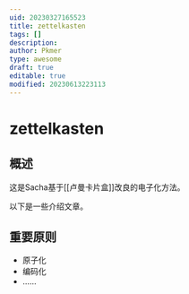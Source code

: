 ```yaml
---
uid: 20230327165523
title: zettelkasten
tags: []
description: 
author: Pkmer
type: awesome
draft: true
editable: true
modified: 20230613223113
---
```


# zettelkasten

## 概述

这是Sacha基于[[卢曼卡片盒]]改良的电子化方法。

以下是一些介绍文章。

## 重要原则

- 原子化
- 编码化
- ……
